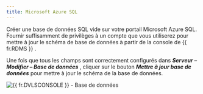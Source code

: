 ```yaml
---
title: Microsoft Azure SQL
---
```

Créer une base de données SQL vide sur votre portail Microsoft Azure SQL. Fournir suffisamment de privilèges à un compte que vous utiliserez pour mettre à jour le schéma de base de données à partir de la console de {{ fr.RDMS }} .  

Une fois que tous les champs sont correctement configurés dans ***Serveur – Modifier – Base de données*** , cliquer sur le bouton ***Mettre à jour base de données*** pour mettre à jour le schéma de la base de données.  

![{{ fr.DVLSCONSOLE }} - Base de données](https://webdevolutions.azureedge.net/docs/fr/server/ServerOp8132.png) 
